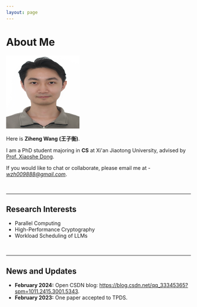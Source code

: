 ```yaml
---
layout: page
---
```


# About Me

<img src="/images/wangziheng.jpg" class="floatpic" width="200" height="200">

Here is **Ziheng Wang (王子衡)**.

I am a PhD student majoring in **CS** at Xi'an Jiaotong University, advised by [Prof. Xiaoshe Dong](http://www.xjtu.edu.cn/jsnr.jsp?urltype=tree.TreeTempUrl&wbtreeid=1632&wbwbxjtuteacherid=457).

If you would like to chat or collaborate, please email me at - *wzh009888@gmail.com*.

<br>

---

## Research Interests

- Parallel Computing
- High-Performance Cryptography
- Workload Scheduling of LLMs

<br>

---

## News and Updates
- **February 2024:** Open CSDN blog: https://blog.csdn.net/qq_33345365?spm=1011.2415.3001.5343.
- **February 2023:** One paper accepted to TPDS.
<br>


